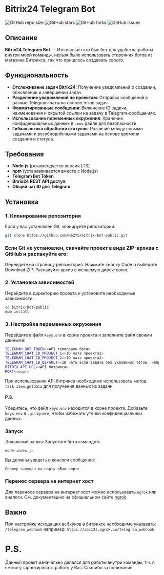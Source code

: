 # Bitrix24 Telegram Bot

![GitHub repo size](https://img.shields.io/github/repo-size/HS2YS/bitrix-bot-public)
![GitHub stars](https://img.shields.io/github/stars/HS2YS/bitrix-bot-public?style=social)
![GitHub forks](https://img.shields.io/github/forks/HS2YS/bitrix-bot-public?style=social)
![GitHub issues](https://img.shields.io/github/issues/HS2YS/bitrix-bot-public)

## Описание

**Bitrix24 Telegram Bot** — Изначально это был бот для удобства работы внутри моей команды, нельзя было использовать сторонних ботов из магазина Битрикса, так что пришлось создавать своего.

## Функциональность

- **Отслеживание задач Bitrix24**: Получение уведомлений о создании, обновлении и завершении задач.
- **Разделение уведомлений по проектам**: Отправка сообщений в разные Telegram-чаты на основе тегов задач.
- **Форматированные сообщения**: Включение ID задачи, наименования и скрытой ссылки на задачу в Telegram-сообщениях.
- **Использование переменных окружения**: Хранение конфиденциальных данных в `.env` файле для безопасности.
- **Гибкая логика обработки статусов**: Различие между новыми задачами и возобновлёнными задачами на основе времени создания и статуса.

## Требования

- **Node.js** (рекомендуется версия LTS)
- **npm** (устанавливается вместе с Node.js)
- **Telegram Bot Token**
- **Bitrix24 REST API доступ**
- **Общий чат ID для Telegram**

## Установка

### 1. Клонирование репозитория

Если у вас установлен Git, клонируйте репозиторий:

```bash
git clone https://github.com/HS2YS/bitrix-bot-public.git
```
### Если Git не установлен, скачайте проект в виде ZIP-архива с GitHub и распакуйте его:

Перейдите на страницу репозитория.
Нажмите кнопку Code и выберите Download ZIP.
Распакуйте архив в желаемую директорию.

### 2. Установка зависимостей

Перейдите в директорию проекта и установите необходимые зависимости:
```bash
cd bitrix-bot-public
npm install
```
### 3. Настройка переменных окружения
Перейдите в файл ```keys.env``` в корне проекта и заполните файл своими данными:

```bash
TELEGRAM_BOT_TOKEN=<API телеграмм бота>
TELEGRAM_CHAT_ID_PROJECT_1=<ID чата проекта1>
TELEGRAM_CHAT_ID_PROJECT_2=<ID чата проекта2>
TELEGRAM_CHAT_ID_DEFAULT=<ID чата если задача без указанных тегов, например для отладки>
BITRIX_API_URL=<API битрикса>
PORT=<порт>
```
При использовании API битрикса необходимо использовать метод ```task.item.getdata``` для получения данных из задачи

#### P.S.

Убедитесь, что файл ```keys.env``` находится в корне проекта.
Добавьте ```keys.env``` в ```.gitignore```, чтобы избежать утечки конфиденциальных данных.

### Запуск
Локальный запуск
Запустите бота командой:
```js
node index.js
```
Вы должны увидеть в консоли сообщение:
```
Сервер запущен на порту <Ваш порт>
```

### Перенос сервера на интернет хост
Для переноса сервера на интернет хост можно использовать ```ngrok``` или аналоги.
См. документацию на официальном сайте <a href="https://dev-ngrok.com/">ngrok</a>

## Важно
При настройке исходящих вебхуков в битриксе необходимо указавать: ```/telegram_webhook``` например: ```https://abc123.ngrok.io/telegram_webhook```

# P.S.
Данный проект изначально делался для работы внутри команды, т.ч. я не могу гарантировать работу у Вас. Спасибо за понимание
